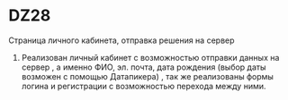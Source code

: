 # DZ28
Страница личного кабинета, отправка решения на сервер
1. Реализован личный кабинет с возможностью отправки данных на сервер , а именно ФИО, эл. почта, дата рождения (выбор даты возможен с помощью Датапикера) , так же реализованы формы логина и регистрации с возможностью перехода между ними. 

